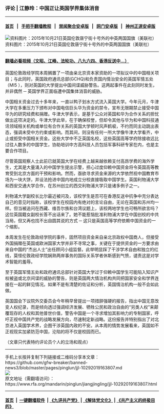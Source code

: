 ### 评论 | 江静玲：中国正让英国学界集体消音
------------------------

#### [首页](https://github.com/gfw-breaker/banned-news3/blob/master/README.md) &nbsp;&nbsp;|&nbsp;&nbsp; [手把手翻墙教程](https://github.com/gfw-breaker/guides/wiki) &nbsp;&nbsp;|&nbsp;&nbsp; [禁闻聚合安卓版](https://github.com/gfw-breaker/bn-android) &nbsp;&nbsp;|&nbsp;&nbsp; [网门安卓版](https://github.com/oGate2/oGate) &nbsp;&nbsp;|&nbsp;&nbsp; [神州正道安卓版](https://github.com/SzzdOgate/update) 



<div id="headerimg">
 <img alt="资料图片：2015年10月21日英国伦敦唐宁街十号外的中英两国国旗（美联社）" src="https://www.rfa.org/mandarin/pinglun/jiangjingling/jjl-10292019163807.html/yt1026a.jpg/@@images/aab895d7-1990-4874-b9b4-e48c9fa054ff.jpeg" title="资料图片：2015年10月21日英国伦敦唐宁街十号外的中英两国国旗（美联社）"/>
 <div id="headerimgcontents">
  <div id="headerimgcaption">
   <span>
    资料图片：2015年10月21日英国伦敦唐宁街十号外的中英两国国旗（美联社）
   </span>
   <!-- zoomattribute -->
  </div>
  <!-- headerimgcaption -->
 </div>
 <!-- headerimagecontents -->
</div>

<hr/>


#### [翻墙必看视频（文昭、江峰、法轮功、八九六四、香港反送中...）](https://github.com/gfw-breaker/banned-news3/blob/master/pages/links.md)

<div id="storytext">
 <div>
  <div class="slot_header">
  </div>
 </div>
 <p>
  英国伦敦政经学院本周搁置了一项由亲北京资本家资助的一项拟议中的中国相关项目；与此同时，英国政府通讯总部(GCHQ)和负责国内情治安全的英国军情五处（MI5 ），则对英国的大学提出中国间谍威胁警告。这两起事件在此刻同时发生，并非偶然 ─ 英国学界正面临遭中国集体消音的威胁。
 </p>
 <p>
  中国相关资金过去十多年来，一直以鸭子划水方式流入英国大学。今年元月，牛津大学在多重压力下颁布对中国电信巨头华为资金的禁令，宣布无限期禁止接受中国华为的研究经费和捐赠。牛津大学表示，是基于公众对英国和华为合作关系的担忧做出这项决定的。牛津大学此举，在于确保校誉，但却令其他与华为和中国科技通讯领域相关机构或单位有合作关系的英国大学顿时风声鹤唳，不约而同主动跳出表态，强调未受中方约束或影响。而其间，则没有任何一所大学像牛津大学看齐，中止或拒受中国相关资金。这些大学中不乏英国名校，这些英国高等学府除接收远比过往人数多的中国学生，协助培训中方高科技人员包括军事科研专家在内，也是主要合作项目。
 </p>
 <p>
  尽管英国观察人士此前已就英国大学在经费上越来越依赖支付高昂学费的海外学生，尤其是大量涌入的中国学生提出示警，担心过度仰赖中国资金将令英国高等教育受到北京方面的干预和影响。然而，亟欲寻求资金来源的大学依然视中国教育市场为一块大饼，并设法抢进中国内地成立分校直接吸取中国学生。英国利物浦大学和西安交通大学合作，在苏州创立的西交利物浦大学只是诸多例子之一。
 </p>
 <p>
  利物浦大学副校长比尔最近被问及，该校学生是否可在香港反送中抗争中充分表达自己的意见时指称，该校学生在校园内有绝对的言论自由，无论在英国和苏州均一样。但当被追问在西藏、维吾尔族和台湾议题上，该校两地学生也可畅所欲言吗？这位英国籍女副校长答不出话来了。她不能惹恼批准利物浦大学在中国创校的中共当局，但又再也找不出自圆其说的方式 ─ 这只是英国高等学府依赖中国资金的一个缩影。
 </p>
 <p>
  本周发生在伦敦政经学院的事件，固然项目资金来自亲北京政权中国商人，但接受外国捐赠在英国或欧洲国家大学并非不寻常之事，关键在于提供资金的一方要求由来自中国的“杰出人士”出任顾问小组监督。此举明显踩了干涉学术自由和独立的红线，莫怪伦敦政经学院娴熟两岸事务的国际关系学者休斯感到气愤，谴责这是对学术智能的羞辱。
 </p>
 <p>
  至于英国军情五处和政府通讯总部针对英国大学过于仰赖中国学生可能陷入知识产权被盗或北京间谍的威胁的警告，则是英国两大情治机构共同把国家安全和学界连接在一起的鲜见情况。如果不是有清楚的佐证和分析，英国情治机构一般不会如此做。
 </p>
 <p>
  英国国会下议院外交委员会今年稍早曾提出一项措辞强硬的报告，指出中国无意改变人权纪录，而是倾向透过强调经济发展、牺牲公民和政治自由的“另类人权”来颠覆现存的人权和其他普世价值，警告中国是一个寻求增加其影响力的专制国家，呼吁正视中国共产党的战略发展方向，尽速制定新战略。这份报告并特别指出了对北京进入英国学术界，企图干涉英国内政的不安。从本周的情势发展看来，英国如不正视现实加紧防范中国，沦陷的将不仅是校园而已。
 </p>
 <p>
  （文章只代表特约评论员个人的立场和观点）
 </p>
</div>

<hr/>
手机上长按并复制下列链接或二维码分享本文章：<br/>
https://github.com/gfw-breaker/banned-news3/blob/master/pages/pinglun/jjl-10292019163807.md <br/>
<a href='https://github.com/gfw-breaker/banned-news3/blob/master/pages/pinglun/jjl-10292019163807.md'><img src='https://github.com/gfw-breaker/banned-news3/blob/master/pages/pinglun/jjl-10292019163807.md.png'/></a> <br/>
原文地址（需翻墙访问）：https://www.rfa.org/mandarin/pinglun/jiangjingling/jjl-10292019163807.html


------------------------
#### [首页](https://github.com/gfw-breaker/banned-news3/blob/master/README.md) &nbsp;|&nbsp; [一键翻墙软件](https://github.com/gfw-breaker/nogfw/blob/master/README.md) &nbsp;| [《九评共产党》](https://github.com/gfw-breaker/9ping.md/blob/master/README.md#九评之一评共产党是什么) | [《解体党文化》](https://github.com/gfw-breaker/jtdwh.md/blob/master/README.md) | [《共产主义的终极目的》](https://github.com/gfw-breaker/gczydzjmd.md/blob/master/README.md)


<img src='http://gfw-breaker.win/banned-news3/pages/pinglun/jjl-10292019163807.md' width='0px' height='0px'/>